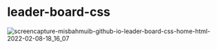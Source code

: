 # leader-board-css

![screencapture-misbahmuib-github-io-leader-board-css-home-html-2022-02-08-18_16_07](https://user-images.githubusercontent.com/45326654/152985265-241f9a05-87c3-495f-88e3-aa2b3f1d713e.png)
